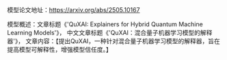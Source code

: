 模型论文地址：https://arxiv.org/abs/2505.10167

模型概述：文章标题《'QuXAI: Explainers for Hybrid Quantum Machine Learning Models'》，
中文文章标题《'QuXAI：混合量子机器学习模型的解释器'》，
文章内容：【提出QuXAI，一种针对混合量子机器学习模型的解释器，旨在提高模型可解释性，增强模型信任度。】

